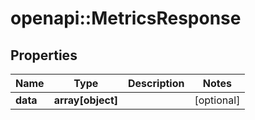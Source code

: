 # openapi::MetricsResponse


## Properties
Name | Type | Description | Notes
------------ | ------------- | ------------- | -------------
**data** | **array[object]** |  | [optional] 



